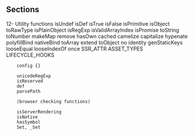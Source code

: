 ## Sections

12-
    Utility functions
        isUndef
        isDef
        isTrue
        isFalse
        isPrimitive
        isObject
        toRawType
        isPlainObject
        isRegExp
        isValidArrayIndex
        isPromise
        toString
        toNumber
        makeMap
        remove
        hasOwn
        cached
        camelize
        capitalize
        hypenate
        polyfillBind
        nativeBind
        toArray
        extend
        toObject
        no
        identity
        genStaticKeys
        looseEqual
        looseIndexOf
        once
        SSR_ATTR
        ASSET_TYPES
        LIFECYCLE_HOOKS
        
        config {}
        
        unicodeRegExp
        isReserved
        def
        parsePath
        
        (browser checking functions)
        
        isServerRendering
        isNative
        hasSymbol
        Set, _Set
        
